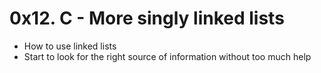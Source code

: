 # 0x12. C - More singly linked lists

* How to use linked lists
* Start to look for the right source of information without too much help